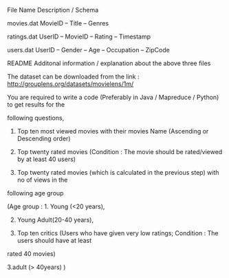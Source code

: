 File Name Description / Schema

movies.dat MovieID – Title – Genres

ratings.dat UserID – MovieID – Rating – Timestamp

users.dat UserID – Gender – Age – Occupation – ZipCode

README Additonal information / explanation about the above three files

The dataset can be downloaded from the link : http://grouplens.org/datasets/movielens/1m/

You are required to write a code (Preferably in Java / Mapreduce / Python) to get results for the

following questions,

1. Top ten most viewed movies with their movies Name (Ascending or Descending order)

2. Top twenty rated movies (Condition : The movie should be rated/viewed by at least 40 users)

3. Top twenty rated movies (which is calculated in the previous step) with no of views in the

following age group

(Age group : 1. Young (<20 years),

2. Young Adult(20-40 years),

4. Top ten critics (Users who have given very low ratings; Condition : The users should have at least

rated 40 movies)

3.adult (> 40years) )
